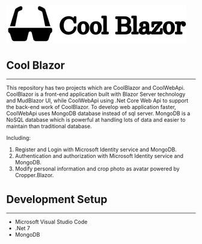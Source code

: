![输入图片说明](CoolBlazor/CoolBlazor/wwwroot/images/Logos/RUNOOB-SVG-IMAGE.png)

# Cool Blazor

---

This repository has two projects which are CoolBlazor and CoolWebApi. CoolBlazor is a front-end  application built with Blazor Server technology and MudBlazor UI, while CoolWebApi using .Net Core Web Api to support the back-end work of CoolBlazor. To develop web application faster, CoolWebApi uses MongoDB database instead of sql server. MongoDB is a NoSQL database which is powerful at handling lots of data and easier to maintain than traditional database. 

Including:

1. Register and Login with Microsoft Identity service and MongoDB.
2. Authentication and authorization with Microsoft Identity service and MongoDB. 
3. Modify personal information and crop photo as avatar powered by Cropper.Blazor.

# Development Setup

---

- Microsoft Visual Studio Code
- .Net 7
- MongoDB
